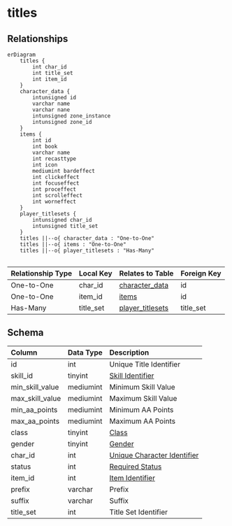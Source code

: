 # titles

## Relationships

```mermaid
erDiagram
    titles {
        int char_id
        int title_set
        int item_id
    }
    character_data {
        intunsigned id
        varchar name
        varchar nane
        intunsigned zone_instance
        intunsigned zone_id
    }
    items {
        int id
        int book
        varchar name
        int recasttype
        int icon
        mediumint bardeffect
        int clickeffect
        int focuseffect
        int proceffect
        int scrolleffect
        int worneffect
    }
    player_titlesets {
        intunsigned char_id
        intunsigned title_set
    }
    titles ||--o{ character_data : "One-to-One"
    titles ||--o{ items : "One-to-One"
    titles ||--o{ player_titlesets : "Has-Many"


```


| Relationship Type | Local Key | Relates to Table | Foreign Key |
| :--- | :--- | :--- | :--- |
| One-to-One | char_id | [character_data](../../schema/characters/character_data.md) | id |
| One-to-One | item_id | [items](../../schema/items/items.md) | id |
| Has-Many | title_set | [player_titlesets](../../schema/characters/player_titlesets.md) | title_set |


## Schema

| Column | Data Type | Description |
| :--- | :--- | :--- |
| id | int | Unique Title Identifier |
| skill_id | tinyint | [Skill Identifier](../../../../server/player/skills) |
| min_skill_value | mediumint | Minimum Skill Value |
| max_skill_value | mediumint | Maximum Skill Value |
| min_aa_points | mediumint | Minimum AA Points |
| max_aa_points | mediumint | Maximum AA Points |
| class | tinyint | [Class](../../../../server/player/class-list) |
| gender | tinyint | [Gender](../../../../server/npc/genders) |
| char_id | int | [Unique Character Identifier](../../schema/characters/character_data) |
| status | int | [Required Status](../../../../server/player/status-levels) |
| item_id | int | [Item Identifier](../../schema/items/items) |
| prefix | varchar | Prefix |
| suffix | varchar | Suffix |
| title_set | int | Title Set Identifier |

